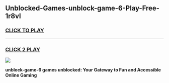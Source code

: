 
## Unblocked-Games-unblock-game-6-Play-Free-1r8vl
<h3>
<a href="https://premium76.site?title=unblock-game-6&ref=15A">CLICK TO PLAY</a></h3>
<hr>

<h3>
<a href="https://premium76.site?title=unblock-game-6&ref=15A">CLICK 2 PLAY</a>
  
</h3>

<a href="https://premium76.site?title=unblock-game-6&ref=15A"><img src="https://clearcache.store/games.png"></a>


**unblock-game-6 games unblocked: Your Gateway to Fun and Accessible Online Gaming**
